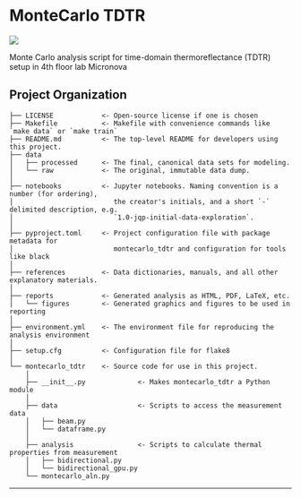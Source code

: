 # MonteCarlo TDTR

<a target="_blank" href="https://cookiecutter-data-science.drivendata.org/">
    <img src="https://img.shields.io/badge/CCDS-Project%20template-328F97?logo=cookiecutter" />
</a>

Monte Carlo analysis script for time-domain thermoreflectance (TDTR) setup in 4th floor lab Micronova

## Project Organization

```
├── LICENSE            <- Open-source license if one is chosen
├── Makefile           <- Makefile with convenience commands like `make data` or `make train`
├── README.md          <- The top-level README for developers using this project.
├── data
│   ├── processed      <- The final, canonical data sets for modeling.
│   └── raw            <- The original, immutable data dump.
│
├── notebooks          <- Jupyter notebooks. Naming convention is a number (for ordering),
│                         the creator's initials, and a short `-` delimited description, e.g.
│                         `1.0-jqp-initial-data-exploration`.
│
├── pyproject.toml     <- Project configuration file with package metadata for 
│                         montecarlo_tdtr and configuration for tools like black
│
├── references         <- Data dictionaries, manuals, and all other explanatory materials.
│
├── reports            <- Generated analysis as HTML, PDF, LaTeX, etc.
│   └── figures        <- Generated graphics and figures to be used in reporting
│
├── environment.yml    <- The environment file for reproducing the analysis environment
│
├── setup.cfg          <- Configuration file for flake8
│
└── montecarlo_tdtr    <- Source code for use in this project.
    │
    ├── __init__.py             <- Makes montecarlo_tdtr a Python module
    │
    ├── data                    <- Scripts to access the measurement data
    │   ├── beam.py
    │   └── dataframe.py
    │
    ├── analysis                <- Scripts to calculate thermal properties from measurement
    │   ├── bidirectional.py
    │   └── bidirectional_gpu.py
    └── montecarlo_aln.py
```

--------

